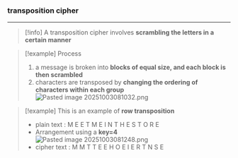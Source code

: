 ### transposition cipher
---
>[!info]
> A transposition cipher involves  **scrambling the letters in a certain manner**

>[!example] Process
>1. a message is broken into **blocks of equal size, and each block is then scrambled**
>2. characters are transposed by **changing the ordering of characters within each group**
>![Pasted image 20251003081032.png](Pasted%20image%2020251003081032.png)
>


>[!example]
>This is an example of **row transposition** 
>- plain text : M E E T M E I N T H E S T O R E
>- Arrangement using a **key=4**
>![Pasted image 20251003081248.png](Pasted%20image%2020251003081248.png)
>- cipher text : M M T T E E H O E I E R T N S E

